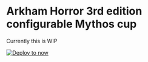 # Arkham Horror 3rd edition configurable Mythos cup

Currently this is WIP

[![Deploy to now](https://deploy.now.sh/static/button.svg)](https://deploy.now.sh/?repo=https://github.com/MarcPuigdemont/ArkhamHorror3MythosCup)
